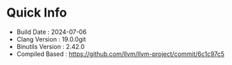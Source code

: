# Quick Info
* Build Date : 2024-07-06
* Clang Version : 19.0.0git
* Binutils Version : 2.42.0
* Compiled Based : https://github.com/llvm/llvm-project/commit/6c1c97c5
